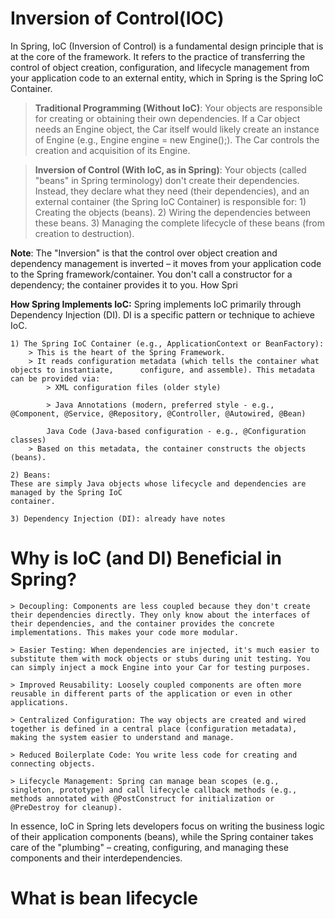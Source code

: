 # Inversion of Control(IOC)
In Spring, IoC (Inversion of Control) is a fundamental design principle that is at the core of the framework. It refers to the practice of transferring the control of object creation, configuration, and lifecycle management from your application code to an external entity, which in Spring is the Spring IoC Container.

> **Traditional Programming (Without IoC)**: Your objects are responsible for creating or obtaining their own dependencies. If a Car object needs an Engine object, the Car itself would likely create an instance of Engine (e.g., Engine engine = new Engine();). The Car controls the creation and acquisition of its Engine.

> **Inversion of Control (With IoC, as in Spring)**: Your objects (called "beans" in Spring terminology) don't create their dependencies. Instead, they declare what they need (their dependencies), and an external container (the Spring IoC Container) is responsible for:
    1) Creating the objects (beans).
    2) Wiring the dependencies between these beans.
    3) Managing the complete lifecycle of these beans (from creation to destruction).

**Note**: The "Inversion" is that the control over object creation and dependency management is inverted – it moves from your application code to the Spring framework/container. You don't call a constructor for a dependency; the container provides it to you.
How Spri    

**How Spring Implements IoC:**
Spring implements IoC primarily through Dependency Injection (DI). DI is a specific pattern or technique to achieve IoC.

    1) The Spring IoC Container (e.g., ApplicationContext or BeanFactory):
        > This is the heart of the Spring Framework.
        > It reads configuration metadata (which tells the container what objects to instantiate,      configure, and assemble). This metadata can be provided via:
            > XML configuration files (older style)

            > Java Annotations (modern, preferred style - e.g., @Component, @Service, @Repository, @Controller, @Autowired, @Bean)
            
            Java Code (Java-based configuration - e.g., @Configuration classes)
        > Based on this metadata, the container constructs the objects (beans).

    2) Beans:
    These are simply Java objects whose lifecycle and dependencies are managed by the Spring IoC 
    container.

    3) Dependency Injection (DI): already have notes


# Why is IoC (and DI) Beneficial in Spring?

    > Decoupling: Components are less coupled because they don't create their dependencies directly. They only know about the interfaces of their dependencies, and the container provides the concrete implementations. This makes your code more modular.

    > Easier Testing: When dependencies are injected, it's much easier to substitute them with mock objects or stubs during unit testing. You can simply inject a mock Engine into your Car for testing purposes.

    > Improved Reusability: Loosely coupled components are often more reusable in different parts of the application or even in other applications.

    > Centralized Configuration: The way objects are created and wired together is defined in a central place (configuration metadata), making the system easier to understand and manage.

    > Reduced Boilerplate Code: You write less code for creating and connecting objects.

    > Lifecycle Management: Spring can manage bean scopes (e.g., singleton, prototype) and call lifecycle callback methods (e.g., methods annotated with @PostConstruct for initialization or @PreDestroy for cleanup).

In essence, IoC in Spring lets developers focus on writing the business logic of their application components (beans), while the Spring container takes care of the "plumbing" – creating, configuring, and managing these components and their interdependencies.

# What is bean lifecycle

